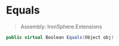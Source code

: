 ﻿

# Equals

> Assembly: IronSphere.Extensions

```csharp
public virtual Boolean Equals(Object obj)
```



